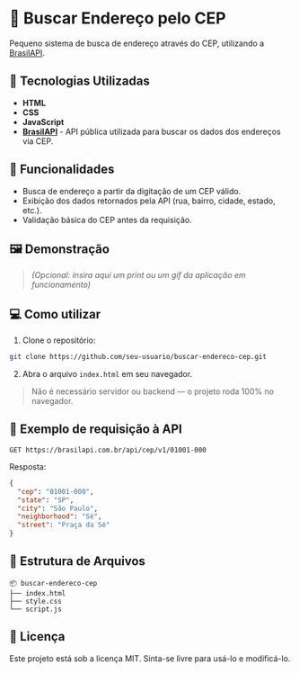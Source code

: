 # 📍 Buscar Endereço pelo CEP

Pequeno sistema de busca de endereço através do CEP, utilizando a [BrasilAPI](https://brasilapi.com.br).

## 🚀 Tecnologias Utilizadas

- **HTML**
- **CSS**
- **JavaScript**
- **[BrasilAPI](https://brasilapi.com.br)** - API pública utilizada para buscar os dados dos endereços via CEP.

## 🎯 Funcionalidades

- Busca de endereço a partir da digitação de um CEP válido.
- Exibição dos dados retornados pela API (rua, bairro, cidade, estado, etc.).
- Validação básica do CEP antes da requisição.

## 🖼️ Demonstração

> _(Opcional: insira aqui um print ou um gif da aplicação em funcionamento)_

## 💻 Como utilizar

1. Clone o repositório:

```bash
git clone https://github.com/seu-usuario/buscar-endereco-cep.git
```

2. Abra o arquivo `index.html` em seu navegador.

> Não é necessário servidor ou backend — o projeto roda 100% no navegador.

## 🔗 Exemplo de requisição à API

```
GET https://brasilapi.com.br/api/cep/v1/01001-000
```

Resposta:

```json
{
  "cep": "01001-000",
  "state": "SP",
  "city": "São Paulo",
  "neighborhood": "Sé",
  "street": "Praça da Sé"
}
```

## 📁 Estrutura de Arquivos

```
📦 buscar-endereco-cep
├── index.html
├── style.css
└── script.js
```

## 📝 Licença

Este projeto está sob a licença MIT. Sinta-se livre para usá-lo e modificá-lo.
